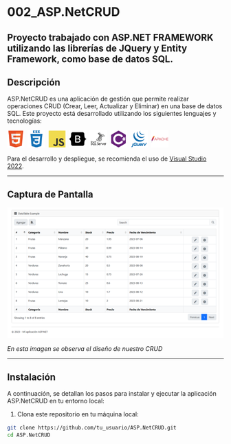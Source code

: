 # 002_ASP.NetCRUD
Proyecto trabajado con ASP.NET FRAMEWORK utilizando las librerías de JQuery y Entity Framework, como base de datos SQL.
---
## Descripción

ASP.NetCRUD es una aplicación de gestión que permite realizar operaciones CRUD (Crear, Leer, Actualizar y Eliminar) en una base de datos SQL. Este proyecto está desarrollado utilizando los siguientes lenguajes y tecnologías:
      <div>
        <img src="https://github.com/devicons/devicon/blob/master/icons/html5/html5-original.svg" title="HTML5" alt="HTML" width="40" height="40"/>&nbsp;
        <img src="https://github.com/devicons/devicon/blob/master/icons/css3/css3-plain-wordmark.svg"  title="CSS3" alt="CSS" width="40" height="40"/>&nbsp;
        <img src="https://github.com/devicons/devicon/blob/master/icons/javascript/javascript-original.svg" title="JavaScript" alt="JavaScript" width="40" height="40"/>&nbsp;
        <img src="https://github.com/devicons/devicon/blob/master/icons/bootstrap/bootstrap-plain.svg" title="Bootstrap" alt="Bootstrap" width="40" height="40"/>&nbsp;
        <img src="https://github.com/devicons/devicon/blob/master/icons/microsoftsqlserver/microsoftsqlserver-plain-wordmark.svg" title="Sql"  alt="Sql" width="40" height="40"/>&nbsp;
        <img src="https://github.com/devicons/devicon/blob/master/icons/csharp/csharp-plain.svg" title="c#"  alt="c#" width="40" height="40"/>&nbsp;
        <img src="https://github.com/devicons/devicon/blob/master/icons/jquery/jquery-plain-wordmark.svg" title="Jquery"  alt="Jquery" width="40" height="40"/>&nbsp;
        <img src="https://github.com/devicons/devicon/blob/master/icons/apache/apache-original-wordmark.svg" title="apache"  alt="apache" width="40" height="40"/>&nbsp;
      </div>

Para el desarrollo y despliegue, se recomienda el uso de [Visual Studio 2022](https://visualstudio.microsoft.com/es/).

---

## Captura de Pantalla

![Captura de pantalla](https://github.com/FrancoJack123/002_ASP.NetCRUD/blob/master/Captura.PNG)

*En esta imagen se observa el diseño de nuestro CRUD*

---

## Instalación

A continuación, se detallan los pasos para instalar y ejecutar la aplicación ASP.NetCRUD en tu entorno local:

1. Clona este repositorio en tu máquina local:

```bash
git clone https://github.com/tu_usuario/ASP.NetCRUD.git
cd ASP.NetCRUD

